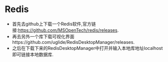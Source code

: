 # Redis
- 首先去github上下载一个Redis软件,官方链接:https://github.com/MSOpenTech/redis/releases.
- 再去另外一个库下载可视化界面https://github.com/uglide/RedisDesktopManager/releases.
- 之后在下载下来的RedisDesktopManager中打开并输入本地库地址localhost即可链接本地数据库.
